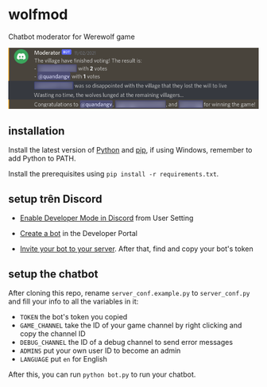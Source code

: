 # wolfmod
Chatbot moderator for Werewolf game

![End of a werewolf game](demo/endgame.png)

## installation

Install the latest version of [Python](https://www.python.org/downloads) and [pip](https://pip.pypa.io/en/stable/cli/pip_install), if using Windows, remember to add Python to PATH.

Install the prerequisites using `pip install -r requirements.txt`.

## setup trên Discord

- [Enable Developer Mode in Discord](https://support.discord.com/hc/en-us/articles/206346498-Where-can-I-find-my-User-Server-Message-ID-) from User Setting

- [Create a bot](https://discordpy.readthedocs.io/en/stable/discord.html) in the Developer Portal

- [Invite your bot to your server](https://discordpy.readthedocs.io/en/stable/discord.html#inviting-your-bot). After that, find and copy your bot's token

## setup the chatbot

After cloning this repo, rename `server_conf.example.py` to `server_conf.py` and fill your info to all the variables in it:
- `TOKEN` the bot's token you copied
- `GAME_CHANNEL` take the ID of your game channel by right clicking and copy the channel ID
- `DEBUG_CHANNEL` the ID of a debug channel to send error messages
- `ADMINS` put your own user ID to become an admin
- `LANGUAGE` put `en` for English

After this, you can run `python bot.py` to run your chatbot.
